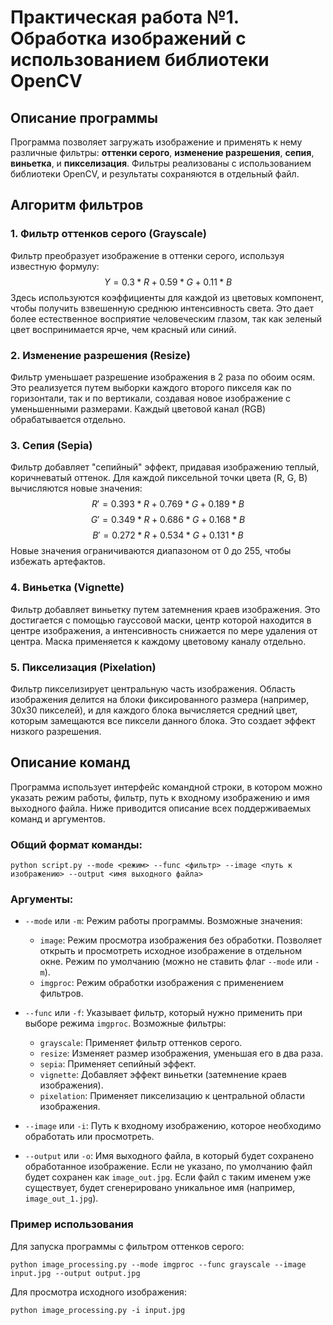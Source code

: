# Практическая работа №1. Обработка изображений с использованием библиотеки OpenCV

## Описание программы

Программа позволяет загружать изображение и применять к нему различные фильтры: **оттенки серого**, **изменение разрешения**, **сепия**, **виньетка**, и **пикселизация**. Фильтры реализованы с использованием библиотеки OpenCV, и результаты сохраняются в отдельный файл.

## Алгоритм фильтров

### 1. **Фильтр оттенков серого (Grayscale)**

Фильтр преобразует изображение в оттенки серого, используя известную формулу:
$$ Y = 0.3 * R + 0.59 * G + 0.11 * B $$
Здесь используются коэффициенты для каждой из цветовых компонент, чтобы получить взвешенную среднюю интенсивность света. Это дает более естественное восприятие человеческим глазом, так как зеленый цвет воспринимается ярче, чем красный или синий.

### 2. **Изменение разрешения (Resize)**

Фильтр уменьшает разрешение изображения в 2 раза по обоим осям. Это реализуется путем выборки каждого второго пикселя как по горизонтали, так и по вертикали, создавая новое изображение с уменьшенными размерами. Каждый цветовой канал (RGB) обрабатывается отдельно.

### 3. **Сепия (Sepia)**

Фильтр добавляет "сепийный" эффект, придавая изображению теплый, коричневатый оттенок. Для каждой пиксельной точки цвета (R, G, B) вычисляются новые значения:
$$ R' = 0.393 * R + 0.769 * G + 0.189 * B $$
$$ G' = 0.349 * R + 0.686 * G + 0.168 * B $$
$$ B' = 0.272 * R + 0.534 * G + 0.131 * B $$
Новые значения ограничиваются диапазоном от 0 до 255, чтобы избежать артефактов.

### 4. **Виньетка (Vignette)**

Фильтр добавляет виньетку путем затемнения краев изображения. Это достигается с помощью гауссовой маски, центр которой находится в центре изображения, а интенсивность снижается по мере удаления от центра. Маска применяется к каждому цветовому каналу отдельно.

### 5. **Пикселизация (Pixelation)**

Фильтр пикселизирует центральную часть изображения. Область изображения делится на блоки фиксированного размера (например, 30x30 пикселей), и для каждого блока вычисляется средний цвет, которым замещаются все пиксели данного блока. Это создает эффект низкого разрешения.

## Описание команд

Программа использует интерфейс командной строки, в котором можно указать режим работы, фильтр, путь к входному изображению и имя выходного файла. Ниже приводится описание всех поддерживаемых команд и аргументов.

### Общий формат команды:

```
python script.py --mode <режим> --func <фильтр> --image <путь к изображению> --output <имя выходного файла>
```

### Аргументы:

- `--mode` или `-m`: Режим работы программы. Возможные значения:
  - `image`: Режим просмотра изображения без обработки. Позволяет открыть и просмотреть исходное изображение в отдельном окне. Режим по умолчанию (можно не ставить флаг `--mode` или `-m`).
  - `imgproc`: Режим обработки изображения с применением фильтров.

- `--func` или `-f`: Указывает фильтр, который нужно применить при выборе режима `imgproc`. Возможные фильтры:
  - `grayscale`: Применяет фильтр оттенков серого.
  - `resize`: Изменяет размер изображения, уменьшая его в два раза.
  - `sepia`: Применяет сепийный эффект.
  - `vignette`: Добавляет эффект виньетки (затемнение краев изображения).
  - `pixelation`: Применяет пикселизацию к центральной области изображения.

- `--image` или `-i`: Путь к входному изображению, которое необходимо обработать или просмотреть.

- `--output` или `-o`: Имя выходного файла, в который будет сохранено обработанное изображение. Если не указано, по умолчанию файл будет сохранен как `image_out.jpg`. Если файл с таким именем уже существует, будет сгенерировано уникальное имя (например, `image_out_1.jpg`).

### Пример использования

Для запуска программы с фильтром оттенков серого:
```
python image_processing.py --mode imgproc --func grayscale --image input.jpg --output output.jpg
```

Для просмотра исходного изображения:
```
python image_processing.py -i input.jpg
```